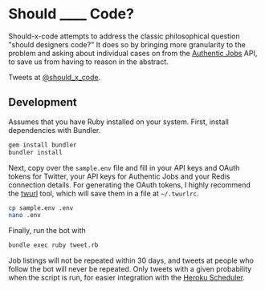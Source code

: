 # Should \_\_\_\_ Code?

Should-x-code attempts to address the classic philosophical question "should designers code?" It does so by bringing more granularity to the problem and asking about individual cases on from the [Authentic Jobs](https://authenticjobs.com/) API, to save us from having to reason in the abstract.

Tweets at [@should_x_code](https://twitter.com/should_x_code).

## Development

Assumes that you have Ruby installed on your system. First, install dependencies with Bundler.

```bash
gem install bundler
bundler install
```

Next, copy over the `sample.env` file and fill in your API keys and OAuth tokens for Twitter, your API keys for Authentic Jobs and your Redis connection details. For generating the OAuth tokens, I highly recommend the [twurl](https://github.com/twitter/twurl) tool, which will save them in a file at `~/.twurlrc`.

```bash
cp sample.env .env
nano .env
```

Finally, run the bot with

```bash
bundle exec ruby tweet.rb
```

Job listings will not be repeated within 30 days, and tweets at people who follow the bot will never be repeated. Only tweets with a given probability when the script is run, for easier integration with the [Heroku Scheduler](https://elements.heroku.com/addons/scheduler).